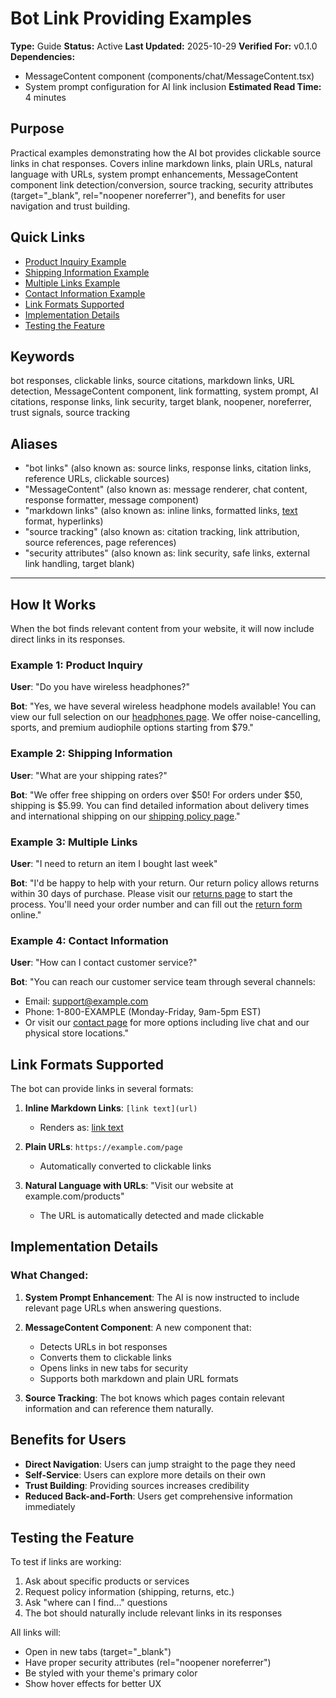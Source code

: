 # Bot Link Providing Examples

**Type:** Guide
**Status:** Active
**Last Updated:** 2025-10-29
**Verified For:** v0.1.0
**Dependencies:**
- MessageContent component (components/chat/MessageContent.tsx)
- System prompt configuration for AI link inclusion
**Estimated Read Time:** 4 minutes

## Purpose
Practical examples demonstrating how the AI bot provides clickable source links in chat responses. Covers inline markdown links, plain URLs, natural language with URLs, system prompt enhancements, MessageContent component link detection/conversion, source tracking, security attributes (target="_blank", rel="noopener noreferrer"), and benefits for user navigation and trust building.

## Quick Links
- [Product Inquiry Example](#example-1-product-inquiry)
- [Shipping Information Example](#example-2-shipping-information)
- [Multiple Links Example](#example-3-multiple-links)
- [Contact Information Example](#example-4-contact-information)
- [Link Formats Supported](#link-formats-supported)
- [Implementation Details](#implementation-details)
- [Testing the Feature](#testing-the-feature)

## Keywords
bot responses, clickable links, source citations, markdown links, URL detection, MessageContent component, link formatting, system prompt, AI citations, response links, link security, target blank, noopener, noreferrer, trust signals, source tracking

## Aliases
- "bot links" (also known as: source links, response links, citation links, reference URLs, clickable sources)
- "MessageContent" (also known as: message renderer, chat content, response formatter, message component)
- "markdown links" (also known as: inline links, formatted links, [text](url) format, hyperlinks)
- "source tracking" (also known as: citation tracking, link attribution, source references, page references)
- "security attributes" (also known as: link security, safe links, external link handling, target blank)

---

## How It Works

When the bot finds relevant content from your website, it will now include direct links in its responses.

### Example 1: Product Inquiry
**User**: "Do you have wireless headphones?"

**Bot**: "Yes, we have several wireless headphone models available! You can view our full selection on our [headphones page](https://example.com/products/headphones). We offer noise-cancelling, sports, and premium audiophile options starting from $79."

### Example 2: Shipping Information
**User**: "What are your shipping rates?"

**Bot**: "We offer free shipping on orders over $50! For orders under $50, shipping is $5.99. You can find detailed information about delivery times and international shipping on our [shipping policy page](https://example.com/shipping)."

### Example 3: Multiple Links
**User**: "I need to return an item I bought last week"

**Bot**: "I'd be happy to help with your return. Our return policy allows returns within 30 days of purchase. Please visit our [returns page](https://example.com/returns) to start the process. You'll need your order number and can fill out the [return form](https://example.com/returns/form) online."

### Example 4: Contact Information
**User**: "How can I contact customer service?"

**Bot**: "You can reach our customer service team through several channels:
- Email: support@example.com
- Phone: 1-800-EXAMPLE (Monday-Friday, 9am-5pm EST)
- Or visit our [contact page](https://example.com/contact) for more options including live chat and our physical store locations."

## Link Formats Supported

The bot can provide links in several formats:

1. **Inline Markdown Links**: `[link text](url)`
   - Renders as: [link text](url)
   
2. **Plain URLs**: `https://example.com/page`
   - Automatically converted to clickable links

3. **Natural Language with URLs**: "Visit our website at example.com/products"
   - The URL is automatically detected and made clickable

## Implementation Details

### What Changed:

1. **System Prompt Enhancement**: The AI is now instructed to include relevant page URLs when answering questions.

2. **MessageContent Component**: A new component that:
   - Detects URLs in bot responses
   - Converts them to clickable links
   - Opens links in new tabs for security
   - Supports both markdown and plain URL formats

3. **Source Tracking**: The bot knows which pages contain relevant information and can reference them naturally.

## Benefits for Users

- **Direct Navigation**: Users can jump straight to the page they need
- **Self-Service**: Users can explore more details on their own
- **Trust Building**: Providing sources increases credibility
- **Reduced Back-and-Forth**: Users get comprehensive information immediately

## Testing the Feature

To test if links are working:

1. Ask about specific products or services
2. Request policy information (shipping, returns, etc.)
3. Ask "where can I find..." questions
4. The bot should naturally include relevant links in its responses

All links will:
- Open in new tabs (target="_blank")
- Have proper security attributes (rel="noopener noreferrer")
- Be styled with your theme's primary color
- Show hover effects for better UX
